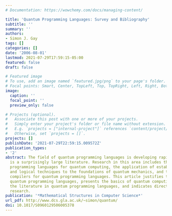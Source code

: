 ```yaml
---
# Documentation: https://wowchemy.com/docs/managing-content/

title: 'Quantum Programming Languages: Survey and Bibliography'
subtitle: ''
summary: ''
authors:
- Simon J. Gay
tags: []
categories: []
date: '2006-08-01'
lastmod: 2021-07-29T17:59:15-05:00
featured: false
draft: false

# Featured image
# To use, add an image named `featured.jpg/png` to your page's folder.
# Focal points: Smart, Center, TopLeft, Top, TopRight, Left, Right, BottomLeft, Bottom, BottomRight.
image:
  caption: ''
  focal_point: ''
  preview_only: false

# Projects (optional).
#   Associate this post with one or more of your projects.
#   Simply enter your project's folder or file name without extension.
#   E.g. `projects = ["internal-project"]` references `content/project/deep-learning/index.md`.
#   Otherwise, set `projects = []`.
projects: []
publishDate: '2021-07-29T22:59:15.009572Z'
publication_types:
- '2'
abstract: The field of quantum programming languages is developing rapidly and there
  is a surprisingly large literature. Research in this area includes the design of
  programming languages for quantum computing, the application of established semantic
  and logical techniques to the foundations of quantum mechanics, and the design of
  compilers for quantum programming languages. This article justifies the study of
  quantum programming languages, presents the basics of quantum computing, surveys
  the literature in quantum programming languages, and indicates directions for future
  research.
publication: '*Mathematical Structures in Computer Science*'
url_pdf: http://www.dcs.gla.ac.uk/~simon/quantum/
doi: 10.1017/S0960129506005378
---
```

